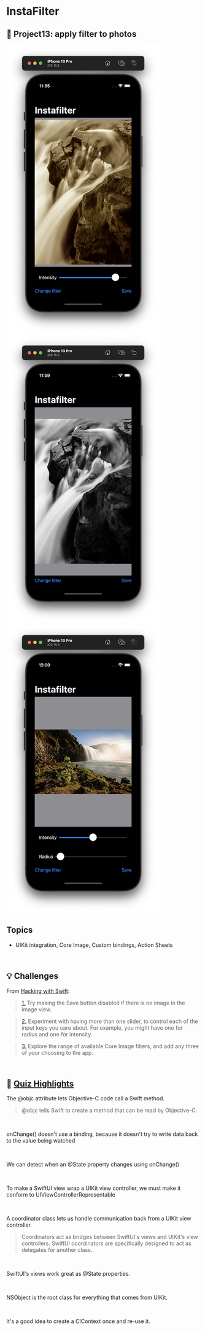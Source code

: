 # InstaFilter
## 📌 Project13: apply filter to photos

![image1](https://github.com/laurakciic/100-days-of-SwiftUI/blob/master/13_Instafilter/gitAssets/image1.png)
![image2](https://github.com/laurakciic/100-days-of-SwiftUI/blob/master/13_Instafilter/gitAssets/image2.png)
![image3](https://github.com/laurakciic/100-days-of-SwiftUI/blob/master/13_Instafilter/gitAssets/image3.png)

## Topics

- UIKit integration, Core Image, Custom bindings, Action Sheets

<br/>

## 💡 Challenges 

From [Hacking with Swift](https://www.hackingwithswift.com/books/ios-swiftui/instafilter-wrap-up):
>[1.](https://github.com/laurakciic/100-days-of-SwiftUI/commit/ec9aea43c73d556c7968e92e069444603701dee6) Try making the Save button disabled if there is no image in the image view.    
           
>[2.](https://github.com/laurakciic/100-days-of-SwiftUI/commit/d51581d971433d4900378a45bd8312c552602aac) Experiment with having more than one slider, to control each of the input keys you care about. For example, you might have one for radius and one for intensity.      
  
>[3.](https://github.com/laurakciic/100-days-of-SwiftUI/commit/14af218850b5331032f42047f8ea8552a546d8a1) Explore the range of available Core Image filters, and add any three of your choosing to the app.            

<br/>

## 📝 [Quiz Highlights](https://www.hackingwithswift.com/review/ios-swiftui/instafilter)

The @objc attribute lets Objective-C code call a Swift method.  
>@objc tells Swift to create a method that can be read by Objective-C.  

<br/>

onChange() doesn't use a binding, because it doesn't try to write data back to the value being watched  

<br/>

We can detect when an @State property changes using onChange()

<br/>

To make a SwiftUI view wrap a UIKit view controller, we must make it conform to UIViewControllerRepresentable  

<br/>

A coordinator class lets us handle communication back from a UIKit view controller.
>Coordinators act as bridges between SwiftUI's views and UIKit's view controllers.
>SwiftUI coordinators are specifically designed to act as delegates for another class.

<br/>

SwiftUI's views work great as @State properties.  

<br/>  

NSObject is the root class for everything that comes from UIKit.

<br/>  

It's a good idea to create a CIContext once and re-use it.
